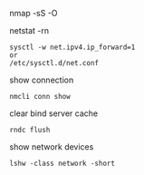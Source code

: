 nmap -sS -O <ip address>

netstat -rn

```
sysctl -w net.ipv4.ip_forward=1
or 
/etc/sysctl.d/net.conf 
```


show connection
```
nmcli conn show
```


clear bind server cache
```
rndc flush
```

  
  show network devices
  ```
  lshw -class network -short
  ```
